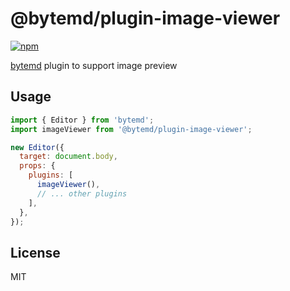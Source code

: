 # @bytemd/plugin-image-viewer

[![npm](https://img.shields.io/npm/v/@bytemd/plugin-image-viewer.svg)](https://npm.im/@bytemd/plugin-image-viewer)

[bytemd](https://github.com/bytedance/bytemd) plugin to support image preview

## Usage

```js
import { Editor } from 'bytemd';
import imageViewer from '@bytemd/plugin-image-viewer';

new Editor({
  target: document.body,
  props: {
    plugins: [
      imageViewer(),
      // ... other plugins
    ],
  },
});
```

## License

MIT
